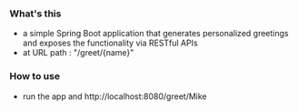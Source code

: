 ### What's this

- a simple Spring Boot application that generates personalized greetings and exposes the functionality via RESTful APIs
- at URL path : "/greet/{name}"

### How to use

- run the app and http://localhost:8080/greet/Mike
